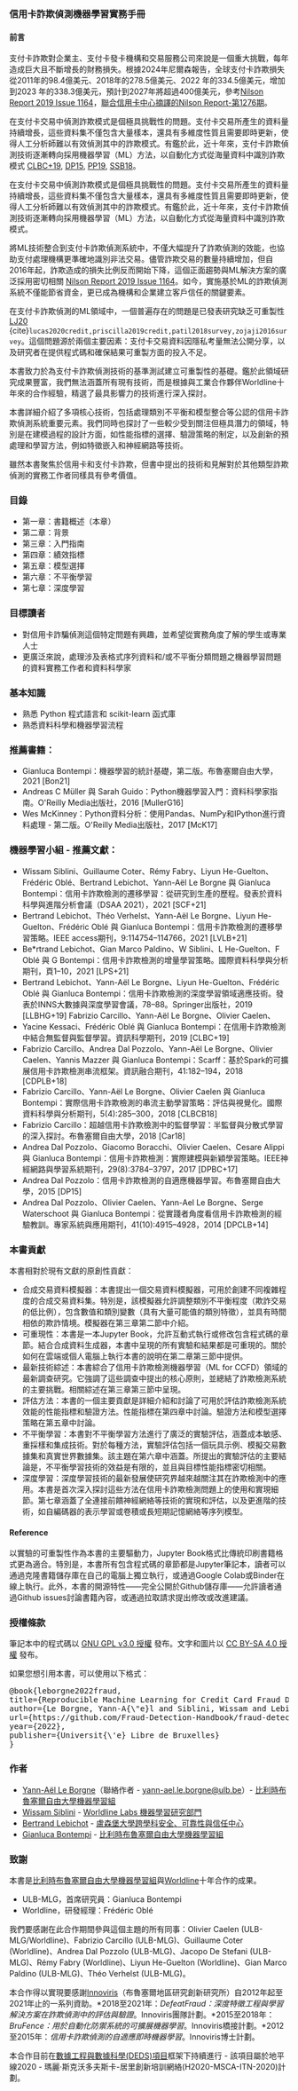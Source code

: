 ### 信用卡詐欺偵測機器學習實務手冊
#### 前言
支付卡詐欺對企業主、支付卡發卡機構和交易服務公司來說是一個重大挑戰，每年造成巨大且不斷增長的財務損失。根據2024年尼爾森報告，全球支付卡詐欺損失從2011年的98.4億美元、2018年的278.5億美元、2022 年的334.5億美元，增加到2023 年的338.3億美元，預計到2027年將超過400億美元，參考[Nilson Report 2019 Issue 1164](https://nilsonreport.com/newsletters/1164/)，[聯合信用卡中心摘譯的Nilson Report-第1276期](https://www.nccc.com.tw/wps/wcm/connect/188aedbc-431d-46eb-b816-cc7e838f1f6a/Nilson+Report%E7%AC%AC1276%E6%9C%9F%E9%87%8D%E9%BB%9E%E6%91%98%E8%AD%AF.pdf?MOD=AJPERES&CACHEID=ROOTWORKSPACE-188aedbc-431d-46eb-b816-cc7e838f1f6a-pi80Spt)。


在支付卡交易中偵測詐欺模式是個極具挑戰性的問題。支付卡交易所產生的資料量持續增長，這些資料集不僅包含大量樣本，還具有多維度性質且需要即時更新，使得人工分析師難以有效偵測其中的詐欺模式。有鑑於此，近十年來，支付卡詐欺偵測技術逐漸轉向採用機器學習（ML）方法，以自動化方式從海量資料中識別詐欺模式 [CLBC+19][1], [DP15][2], [PP19][3], [SSB18][4]。

在支付卡交易中偵測詐欺模式是個極具挑戰性的問題。支付卡交易所產生的資料量持續增長，這些資料集不僅包含大量樣本，還具有多維度性質且需要即時更新，使得人工分析師難以有效偵測其中的詐欺模式。有鑑於此，近十年來，支付卡詐欺偵測技術逐漸轉向採用機器學習（ML）方法，以自動化方式從海量資料中識別詐欺模式。

將ML技術整合到支付卡詐欺偵測系統中，不僅大幅提升了詐欺偵測的效能，也協助支付處理機構更準確地識別非法交易。儘管詐欺交易的數量持續增加，但自2016年起，詐欺造成的損失比例反而開始下降，這個正面趨勢與ML解決方案的廣泛採用密切相關 [Nilson Report 2019 Issue 1164](https://nilsonreport.com/newsletters/1164/)。如今，實施基於ML的詐欺偵測系統不僅能節省資金，更已成為機構和企業建立客戶信任的關鍵要素。

在支付卡詐欺偵測的ML領域中，一個普遍存在的問題是已發表研究缺乏可重製性[LJ20][5] {cite}`lucas2020credit,priscilla2019credit,patil2018survey,zojaji2016survey`。這個問題源於兩個主要因素：支付卡交易資料因隱私考量無法公開分享，以及研究者在提供程式碼和確保結果可重製方面的投入不足。

本書致力於為支付卡詐欺偵測技術的基準測試建立可重製性的基礎。鑑於此領域研究成果豐富，我們無法涵蓋所有現有技術，而是根據與工業合作夥伴Worldline十年來的合作經驗，精選了最具影響力的技術進行深入探討。

本書詳細介紹了多項核心技術，包括處理類別不平衡和模型整合等公認的信用卡詐欺偵測系統重要元素。我們同時也探討了一些較少受到關注但極具潛力的領域，特別是在建模過程的設計方面，如性能指標的選擇、驗證策略的制定，以及創新的預處理和學習方法，例如特徵嵌入和神經網路等技術。

雖然本書聚焦於信用卡和支付卡詐欺，但書中提出的技術和見解對於其他類型詐欺偵測的實務工作者同樣具有參考價值。

### 目錄
- 第一章：書籍概述（本章）
- 第二章：背景
- 第三章：入門指南
- 第四章：績效指標
- 第五章：模型選擇
- 第六章：不平衡學習
- 第七章：深度學習

### 目標讀者
- 對信用卡詐騙偵測這個特定問題有興趣，並希望從實務角度了解的學生或專業人士
- 更廣泛來說，處理涉及表格式序列資料和/或不平衡分類問題之機器學習問題的資料實務工作者和資料科學家

### 基本知識
- 熟悉 Python 程式語言和 scikit-learn 函式庫
- 熟悉資料科學和機器學習流程

### 推薦書籍：
- Gianluca Bontempi：機器學習的統計基礎，第二版。布魯塞爾自由大學，2021 [Bon21]
- Andreas C Müller 與 Sarah Guido：Python機器學習入門：資料科學家指南。O'Reilly Media出版社，2016 [MullerG16]
- Wes McKinney：Python資料分析：使用Pandas、NumPy和IPython進行資料處理 - 第二版。O'Reilly Media出版社，2017 [McK17]

### 機器學習小組 - 推薦文獻：
- Wissam Siblini、Guillaume Coter、Rémy Fabry、Liyun He-Guelton、Frédéric Oblé、Bertrand Lebichot、Yann-Aël Le Borgne 與 Gianluca Bontempi：信用卡詐欺檢測的遷移學習：從研究到生產的歷程。發表於資料科學與進階分析會議（DSAA 2021），2021 [SCF+21]
- Bertrand Lebichot、Théo Verhelst、Yann-Aël Le Borgne、Liyun He-Guelton、Frédéric Oblé 與 Gianluca Bontempi：信用卡詐欺檢測的遷移學習策略。IEEE access期刊，9:114754–114766，2021 [LVLB+21]
- Be*rtrand Lebichot、Gian Marco Paldino、W Siblini、L He-Guelton、F Oblé 與 G Bontempi：信用卡詐欺檢測的增量學習策略。國際資料科學與分析期刊，頁1–10，2021 [LPS+21]
- Bertrand Lebichot、Yann-Aël Le Borgne、Liyun He-Guelton、Frédéric Oblé 與 Gianluca Bontempi：信用卡詐欺檢測的深度學習領域適應技術。發表於INNS大數據與深度學習會議，78–88。Springer出版社，2019 [LLBHG+19] Fabrizio Carcillo、Yann-Aël Le Borgne、Olivier Caelen、
- Yacine Kessaci、Frédéric Oblé 與 Gianluca Bontempi：在信用卡詐欺檢測中結合無監督與監督學習。資訊科學期刊，2019 [CLBC+19]
- Fabrizio Carcillo、Andrea Dal Pozzolo、Yann-Aël Le Borgne、Olivier Caelen、Yannis Mazzer 與 Gianluca Bontempi：Scarff：基於Spark的可擴展信用卡詐欺檢測串流框架。資訊融合期刊，41:182–194，2018 [CDPLB+18]
- Fabrizio Carcillo、Yann-Aël Le Borgne、Olivier Caelen 與 Gianluca Bontempi：實際信用卡詐欺檢測的串流主動學習策略：評估與視覺化。國際資料科學與分析期刊，5(4):285–300，2018 [CLBCB18]
- Fabrizio Carcillo：超越信用卡詐欺檢測中的監督學習：半監督與分散式學習的深入探討。布魯塞爾自由大學，2018 [Car18]
- Andrea Dal Pozzolo、Giacomo Boracchi、Olivier Caelen、Cesare Alippi 與 Gianluca Bontempi：信用卡詐欺檢測：實際建模與新穎學習策略。IEEE神經網路與學習系統期刊，29(8):3784–3797，2017 [DPBC+17]
- Andrea Dal Pozzolo：信用卡詐欺檢測的自適應機器學習。布魯塞爾自由大學，2015 [DP15]
- Andrea Dal Pozzolo、Olivier Caelen、Yann-Ael Le Borgne、Serge Waterschoot 與 Gianluca Bontempi：從實踐者角度看信用卡詐欺檢測的經驗教訓。專家系統與應用期刊，41(10):4915–4928，2014 [DPCLB+14]

### 本書貢獻
本書相對於現有文獻的原創性貢獻：

- 合成交易資料模擬器：本書提出一個交易資料模擬器，可用於創建不同複雜程度的合成交易資料集。特別是，該模擬器允許調整類別不平衡程度（欺詐交易的低比例），包含數值和類別變數（具有大量可能值的類別特徵），並具有時間相依的欺詐情境。模擬器在第三章第二節中介紹。
- 可重現性：本書是一本Jupyter Book，允許互動式執行或修改包含程式碼的章節。結合合成資料生成器，本書中呈現的所有實驗和結果都是可重現的。關於如何在雲端或個人電腦上執行本書的說明在第二章第三節中提供。
- 最新技術綜述：本書綜合了信用卡詐欺檢測機器學習（ML for CCFD）領域的最新調查研究。它強調了這些調查中提出的核心原則，並總結了詐欺檢測系統的主要挑戰。相關綜述在第三章第三節中呈現。
- 評估方法：本書的一個主要貢獻是詳細介紹和討論了可用於評估詐欺檢測系統效能的性能指標和驗證方法。性能指標在第四章中討論。驗證方法和模型選擇策略在第五章中討論。
- 不平衡學習：本書對不平衡學習方法進行了廣泛的實驗評估，涵蓋成本敏感、重採樣和集成技術。對於每種方法，實驗評估包括一個玩具示例、模擬交易數據集和真實世界數據集。該主題在第六章中涵蓋。所提出的實驗評估的主要結論是，不平衡學習技術的效益是有限的，並且與目標性能指標密切相關。
- 深度學習：深度學習技術的最新發展使研究界越來越關注其在詐欺檢測中的應用。本書是首次深入探討這些方法在信用卡詐欺檢測問題上的使用和實現細節。第七章涵蓋了全連接前饋神經網絡等技術的實現和評估，以及更進階的技術，如自編碼器的表示學習或卷積或長短期記憶網絡等序列模型。

#### Reference

以實驗的可重製性作為本書的主要驅動力，Jupyter Book格式比傳統印刷書籍格式更為適合。特別是，本書所有包含程式碼的章節都是Jupyter筆記本，讀者可以通過克隆書籍儲存庫在自己的電腦上獨立執行，或通過Google Colab或Binder在線上執行。此外，本書的開源特性——完全公開於Github儲存庫——允許讀者通過Github issues討論書籍內容，或通過拉取請求提出修改或改進建議。

### 授權條款

筆記本中的程式碼以 [GNU GPL v3.0 授權](https://www.gnu.org/licenses/gpl-3.0.en.html) 發布。文字和圖片以 [CC BY-SA 4.0 授權](https://creativecommons.org/licenses/by-sa/4.0/) 發布。

如果您想引用本書，可以使用以下格式：

<pre>
@book{leborgne2022fraud,
title={Reproducible Machine Learning for Credit Card Fraud Detection - Practical Handbook},
author={Le Borgne, Yann-A{\"e}l and Siblini, Wissam and Lebichot, Bertrand and Bontempi, Gianluca},
url={https://github.com/Fraud-Detection-Handbook/fraud-detection-handbook},
year={2022},
publisher={Universit{\'e} Libre de Bruxelles}
}
</pre>

### 作者

- [Yann-Aël Le Borgne](https://yannael.github.io/)（聯絡作者 - [yann-ael.le.borgne@ulb.be](mailto:yann-ael.le.borgne@ulb.be)）- [比利時布魯塞爾自由大學機器學習組](http://mlg.ulb.ac.be)
- [Wissam Siblini](https://www.linkedin.com/in/wissam-siblini) - [Worldline Labs 機器學習研究部門](https://worldline.com)
- [Bertrand Lebichot](https://b-lebichot.github.io/) - [盧森堡大學跨學科安全、可靠性與信任中心](https://wwwfr.uni.lu/snt)
- [Gianluca Bontempi](https://mlg.ulb.ac.be/wordpress/members-2/gianluca-bontempi/) - [比利時布魯塞爾自由大學機器學習組](http://mlg.ulb.ac.be)

### 致謝

本書是[比利時布魯塞爾自由大學機器學習組](http://mlg.ulb.ac.be)與[Worldline](https://worldline.com)十年合作的成果。

- ULB-MLG，首席研究員：Gianluca Bontempi
- Worldline，研發經理：Frédéric Oblé

我們要感謝在此合作期間參與這個主題的所有同事：Olivier Caelen (ULB-MLG/Worldline)、Fabrizio Carcillo (ULB-MLG)、Guillaume Coter (Worldline)、Andrea Dal Pozzolo (ULB-MLG)、Jacopo De Stefani (ULB-MLG)、Rémy Fabry (Worldline)、Liyun He-Guelton (Worldline)、Gian Marco Paldino (ULB-MLG)、Théo Verhelst (ULB-MLG)。

本合作得以實現要感謝[Innoviris](https://innoviris.brussels)（布魯塞爾地區研究創新研究所）自2012年起至2021年止的一系列資助。*2018至2021年：*DefeatFraud：深度特徵工程與學習解決方案在詐欺偵測中的評估與驗證*。Innoviris團隊計劃。*2015至2018年：*BruFence：用於自動化防禦系統的可擴展機器學習*。Innoviris橋接計劃。*2012至2015年：*信用卡詐欺偵測的自適應即時機器學習*。Innoviris博士計劃。

本合作目前在[數據工程與數據科學(DEDS)項目](https://deds.ulb.ac.be/)框架下持續進行 - 該項目屬於地平線2020 - 瑪麗·斯克沃多夫斯卡-居里創新培訓網絡(H2020-MSCA-ITN-2020)計劃。

[1]: <./docs/References.md> "CLBC+19"

[2]: <./docs/References.md> "DP15"

[3]: <./docs/References.md> "PP19"

[4]: <./docs/References.md> "SSB18"

[5]: <./docs/References.md> "LJ20"

[6]: <./docs/References.md> "PL18"